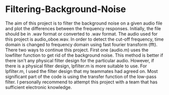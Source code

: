 # Filtering-Background-Noise
The aim of this project is to filter the background noise on a given audio file and plot the differences between the frequency responses. Initially, the file should be in .wav format or converted to .wav format. The audio used for this project is audio_oboe.wav. In order to detect the cut-off frequency, time domain is changed to frequency domain using fast fourier transform (fft). There two ways to continue this project. First one (audio.m) uses the lowfilter function to get rid of the background noise. This method is better if there isn't any physical filter design for the particular audio. However, if there is a physical filter design, lpfilter.m is more suitable to use. For lpfilter.m, I used the filter design that my teammates had agreed on. Most significant part of the code is using the transfer function of the low-pass filter. I personally recommend to attempt this project with a team that has sufficient electronic knowledge.
